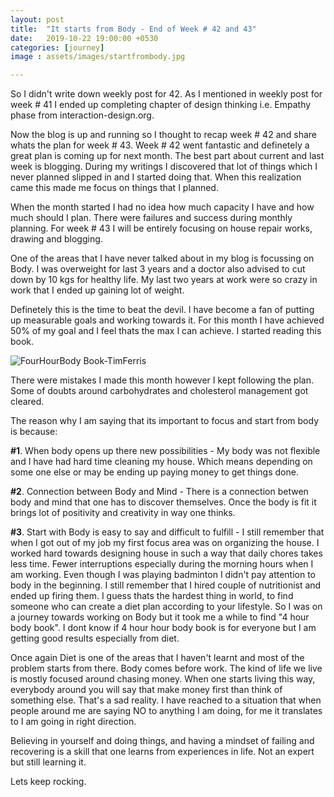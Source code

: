 ```yaml
---
layout: post
title:  "It starts from Body - End of Week # 42 and 43"
date:   2019-10-22 19:00:00 +0530
categories: [journey]
image : assets/images/startfrombody.jpg

---
```



So I didn't write down weekly post for 42. As I mentioned in weekly post for week # 41  I ended up completing chapter of design thinking i.e. Empathy phase from interaction-design.org.

Now the blog is up and running so I thought to recap week # 42 and share whats the plan for week # 43. Week # 42 went fantastic and definetely a great plan is coming up for next month. The best part about current and last week is blogging.  During my writings I discovered that lot of things which I never planned slipped in and I started doing that.  When this realization came this made me focus on things that I planned. 

When the month started I had no idea how much capacity I have and how much should I plan.  There were failures and success during monthly planning. For week # 43 I will be entirely focusing on house repair works, drawing and blogging. 

One of the areas that I have never talked about in my blog is focussing on Body.  I was overweight for last 3 years and a doctor also advised to cut down by 10 kgs for healthy life.  My last two years at work were so crazy in work that I ended up gaining lot of weight.  

Definetely this is the time to beat the devil. I have become a fan of putting up measurable goals and working towards it.  For this month I have achieved 50% of my goal and I feel thats the max I can achieve. I started reading this book.

![FourHourBody Book-TimFerris]({{site.baseurl}}/assets/images/fourhourbody.png)

There were mistakes I made this month however I kept following the plan.  Some of doubts around carbohydrates and cholesterol management got cleared. 

The reason why I am saying that its important to focus and start from body is because:

**#1**. When body opens up there new possibilities -  My body was not flexible and I have had hard time cleaning my house.  Which means depending on some one else or may be ending up paying money to get things done.

**#2**. Connection between Body and Mind - There is a connection betwen body and mind that one has to discover themselves.  Once the body is fit it brings lot of positivity and creativity in way one thinks.

**#3**. Start with Body is easy to say and difficult to fulfill - I still remember that when I got out of my job my first focus area was on organizing the house.  I worked hard towards designing house in such a way that daily chores takes less time. Fewer interruptions especially during the morning hours when I am working.  Even though I was playing badminton I didn't pay attention to body in the beginning.  I still remember that I hired couple of nutritionist and ended up firing them.  I guess thats the hardest thing in world, to find someone who can create a diet plan according to your lifestyle.  So I was on a journey towards working on Body but it took me a while to find "4 hour body book".  I dont know if 4 hour hour body book is for everyone but I am getting good results especially from diet. 

Once again Diet is one of the areas that I haven't learnt and most of the problem starts from there.  Body comes before work.  The kind of life we live is mostly focused around chasing money.  When one starts living this way, everybody around you will say that make money first than think of something else.  That's a sad reality.  I have reached to a situation that when people around me are saying NO to anything I am doing, for me it translates to I am going in right direction.  

Believing in yourself and doing things, and having a mindset of failing and recovering is a skill that one learns from experiences in life.  Not an expert but still learning it.

Lets keep rocking. 



